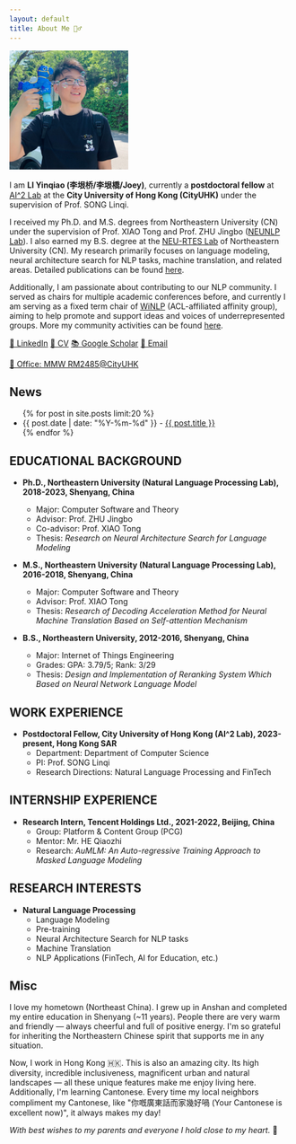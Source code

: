 ```yaml
---
layout: default
title: About Me 🙋‍♂️
---
```

<img src="/asset/pics/myself.jpeg" alt="Myself" width="212"/>

I am **LI Yinqiao (李垠桥/李垠橋/Joey)**, currently a **postdoctoral fellow** at [AI^2 Lab](https://sites.google.com/site/aisquaredlab/home?authuser=0) at the **City University of Hong Kong (CityUHK)** under the supervision of Prof. SONG Linqi. 

I received my Ph.D. and M.S. degrees from Northeastern University (CN) under the supervision of Prof. XIAO Tong and Prof. ZHU Jingbo ([NEUNLP Lab](http://team.neu.edu.cn/NEUNLPLab/zh_CN/index.htm)). I also earned my B.S. degree at the [NEU-RTES Lab](http://www.neu-rtes.org/index.php) of Northeastern University (CN). My research primarily focuses on language modeling, neural architecture search for NLP tasks, machine translation, and related areas. Detailed publications can be found [here](/Research). 

Additionally, I am passionate about contributing to our NLP community. I served as chairs for multiple academic conferences before, and currently I am serving as a fixed term chair of [WiNLP](https://www.winlp.org) (ACL-affiliated affinity group), aiming to help promote and support ideas and voices of underrepresented groups. More my community activities can be found [here](/CommAct). 

 [💼 LinkedIn](https://www.linkedin.com/in/yinqiao-li-9b2050140/) [📑 CV](https://github.com/liyinqiao2012/myCV/raw/master/CV-YinqiaoLi.pdf)  [📚 Google Scholar](https://scholar.google.com/citations?user=8fz9hSUAAAAJ&hl=zh-TW) [📧 Email](mailto:li.yin.qiao.2012@hotmail.com) 

[📍 Office: MMW RM2485@CityUHK](https://maps.app.goo.gl/HgPAx2mx74pifwbr8)

## News

<ul>
  {% for post in site.posts limit:20 %}
    <li>
      <span>{{ post.date | date: "%Y-%m-%d" }}</span> -
      <a href="{{ post.url }}">{{ post.title }}</a>
    </li>
  {% endfor %}
</ul>


## EDUCATIONAL BACKGROUND

- **Ph.D., Northeastern University (Natural Language Processing Lab), 2018-2023, Shenyang, China**
  - Major: Computer Software and Theory
  - Advisor: Prof. ZHU Jingbo
  - Co-advisor: Prof. XIAO Tong
  - Thesis: *Research on Neural Architecture Search for Language Modeling* 

- **M.S., Northeastern University (Natural Language Processing Lab), 2016-2018, Shenyang, China**
  - Major: Computer Software and Theory
  - Advisor: Prof. XIAO Tong
  - Thesis: *Research of Decoding Acceleration Method for Neural Machine Translation Based on Self-attention Mechanism* 

- **B.S., Northeastern University, 2012-2016, Shenyang, China**
  - Major: Internet of Things Engineering
  - Grades: GPA: 3.79/5; Rank: 3/29
  - Thesis: *Design and Implementation of Reranking System Which Based on Neural Network Language Model* 

## WORK EXPERIENCE 

- **Postdoctoral Fellow, City University of Hong Kong (AI^2 Lab), 2023-present, Hong Kong SAR**
  - Department: Department of Computer Science
  - PI: Prof. SONG Linqi
  - Research Directions: Natural Language Processing and FinTech

## INTERNSHIP EXPERIENCE

- **Research Intern, Tencent Holdings Ltd., 2021-2022, Beijing, China**
  - Group: Platform & Content Group (PCG)
  - Mentor: Mr. HE Qiaozhi
  - Research: *AuMLM: An Auto-regressive Training Approach to Masked Language Modeling*

## RESEARCH INTERESTS

- **Natural Language Processing**
  - Language Modeling
  - Pre-training
  - Neural Architecture Search for NLP tasks
  - Machine Translation
  - NLP Applications (FinTech, AI for Education, etc.)

## Misc

I love my hometown (Northeast China). I grew up in Anshan and completed my entire education in Shenyang  (~11 years). People there are very warm and friendly — always cheerful and full of positive energy. I'm so grateful for inheriting the Northeastern Chinese spirit that supports me in any situation.

Now, I work in Hong Kong 🇭🇰. This is also an amazing city. Its high diversity, incredible inclusiveness, magnificent urban and natural landscapes — all these unique features make me enjoy living here. Additionally, I'm learning Cantonese. Every time my local neighbors compliment my Cantonese, like "你嘅廣東話而家幾好喎 (Your Cantonese is excellent now)", it always makes my day!

*With best wishes to my parents and everyone I hold close to my heart.* 🤞
